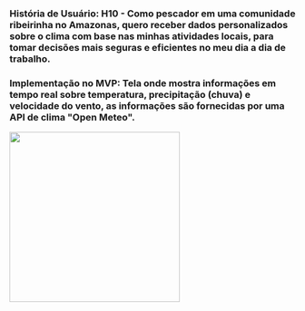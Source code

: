 ### **História de Usuário:** H10 - Como pescador em uma comunidade ribeirinha no Amazonas, quero receber dados personalizados sobre o clima com base nas minhas atividades locais, para tomar decisões mais seguras e eficientes no meu dia a dia de trabalho.
### **Implementação no MVP:** Tela onde mostra informações em tempo real sobre temperatura, precipitação (chuva) e velocidade do vento, as informações são fornecidas por uma API de clima "Open Meteo".
<img src="" width="300">
